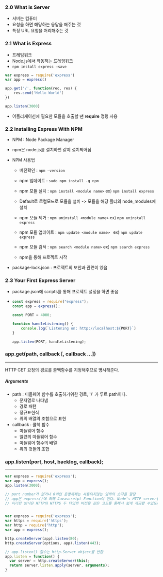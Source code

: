 ### 2.0 What is Server

- 서버는 컴퓨터
- 요청을 하면 해당하는 응답을 해주는 것
- 특정 URL 요청을 처리해주는 것

### 2.1 What is Express

- 프레임워크
- Node.js에서 작동하는 프레임워크
- `npm install express —save`

```javascript
var express = require('express')
var app = express()

app.get('/', function(req, res) {
	res.send('Hello World')
})

app.listen(3000)
```



- 어플리케이션에 필요한 모듈을 호출할 땐 **require** 명령 사용





### 2.2 Installing Express With NPM

- NPM : Node Package Manager
- npm은 node.js를 설치하면 같이 설치되어짐

- NPM 사용법

  - 버전확인 : `npm —version`
  - npm 업데이트 : `sudo npm install -g npm`
  - npm 모듈 설치 : `npm install <module name>` ex) `npm install express`
  - Default로 로컬모드로 모듈을 설치 -> 모듈을 해당 폴더의 node_modules에 설치
  - npm 모듈 제거 : `npm uninstall <module name>` ex) `npm uninstall express`
  - npm 모듈 업데이트 : `npm update <module name> ` ex) `npm update express`
  - npm 모듈 검색 : `npm search <module name>` ex) `npm search express`

  - npm을 통해 프로젝트 시작



- package-lock.json : 프로젝트의 보안과 관련이 있음



### 2.3 Your First Express Server

- package.json에 scripts를 통해 프로젝트 설정을 하면 좋음

- ```javascript
  const express = require("express");
  const app = express();
  
  const PORT = 4000;
  
  function handleListening() {
      console.log(`Listening on: http://localhost:${PORT}`)
  }
  
  app.listen(PORT, handleListening); 
  ```

  



### app.get(path, callback [, callback ...])

---

HTTP GET 요청의 경로를 콜백함수를 지정해주므로 명시해준다. 

##### Arguments

- path : 미들웨어 함수를 호출하기위한 경로, '/' 가 루트 path이다.
  - 문자열로 나타냄
  - 경로 패턴
  - 정규표현식 
  - 위의 배열의 조합으로 표현
- callback : 콜핵 함수 
  - 미들웨어 함수
  - 일련의 미들웨어 함수
  - 미들웨어 함수의 배열
  - 위의 것들의 조합



### app.listen(port, host, backlog, callback);

---

```javascript
var express = require('express');
var app = express();
app.listen(3000);

// port number가 없거나 0이면 운영체제는 사용되지않는 임의의 숫자를 할당
// app은 express()에 의해 Javascreipt Function이 된다. Node's HTTP server를 처리하는 함수
// 이러한 방식은 HTTP와 HTTPS 두 타입의 버전을 같은 코드를 통해서 쉽게 제공할 수있도록 도와준다.


var express = require('express');
var https = require('https');
var http = require('http');
var app = express();

http.createServer(app).listen(80);
http.createServer(options, app).listen(443);

// app.listen() 함수는 http.Server object를 반환
app.listen = function() {
  var server = http.createServer(this);
  return server.listen.apply(server, arguments);
}
```

